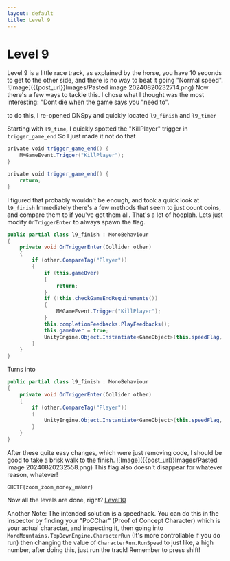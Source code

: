 ```yaml
---
layout: default
title: Level 9
---
```

# Level 9
Level 9 is a little race track, as explained by the horse, you have 10 seconds to get to the other side, and there is no way to beat it going "Normal speed".
![Image]({{post_url}}Images/Pasted image 20240820232714.png)
Now there's a few ways to tackle this. I chose what I thought was the most interesting: "Dont die when the game says you "need to".

to do this, I re-opened DNSpy and quickly located `l9_finish` and `l9_timer`

Starting with `l9_time`, I quickly spotted the "KillPlayer" trigger in `trigger_game_end`
So I just made it not do that 
```C#
private void trigger_game_end() { 
    MMGameEvent.Trigger("KillPlayer");
}
```

```C#
private void trigger_game_end() { 
    return;
}
```

I figured that probably wouldn't be enough, and took a quick look at `l9_finish` Immediately there's a few methods that seem to just count coins, and compare them to if you've got them all. That's a lot of hooplah. Lets just modify `OnTriggerEnter` to always spawn the flag.
```C#
public partial class l9_finish : MonoBehaviour
{
	private void OnTriggerEnter(Collider other)
	{
		if (other.CompareTag("Player"))
		{
			if (this.gameOver)
			{
				return;
			}
			if (!this.checkGameEndRequirements())
			{
				MMGameEvent.Trigger("KillPlayer");
			}
			this.completionFeedbacks.PlayFeedbacks();
			this.gameOver = true;
			UnityEngine.Object.Instantiate<GameObject>(this.speedFlag, base.transform.position, Quaternion.identity);
		}
	}
}
```
Turns into 
```C#
public partial class l9_finish : MonoBehaviour
{
	private void OnTriggerEnter(Collider other)
	{
		if (other.CompareTag("Player"))
		{
			UnityEngine.Object.Instantiate<GameObject>(this.speedFlag, base.transform.position, Quaternion.identity);
		}
	}
}
```

After these quite easy changes, which were just removing code, I should be good to take a brisk walk to the finish.
![Image]({{post_url}}Images/Pasted image 20240820232558.png)
This flag also doesn't disappear for whatever reason, whatever!

`GHCTF{zoom_zoom_money_maker}`

Now all the levels are done, right? [Level10](Level10)

Another Note: The intended solution is a speedhack. You can do this in the inspector by finding your "PoCChar" (Proof of Concept Character) which is your actual character, and inspecting it, then going into `MoreMountains.TopDownEngine.CharacterRun` (It's more controllable if you do run) then changing the value of `CharacterRun.RunSpeed` to just like, a high number, after doing this, just run the track! Remember to press shift!
